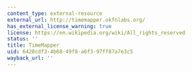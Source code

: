 ```yaml
---
content_type: external-resource
external_url: http://timemapper.okfnlabs.org/
has_external_license_warning: true
license: https://en.wikipedia.org/wiki/All_rights_reserved
status: ''
title: TimeMapper
uid: 6420cdf3-4b68-49f8-a6f3-97ff87a7e3c5
wayback_url: ''
---
```

